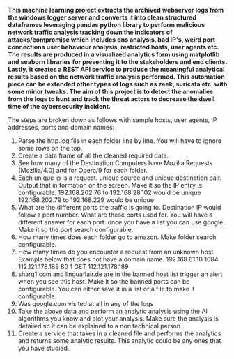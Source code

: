 **This machine learning project extracts the archived webserver logs from the windows logger server and converts it into clean structured dataframes leveraging pandas python library to perform malicious network traffic analysis tracking down the indicators of attacks/compromise which includes dns analysis, bad IP's, weird port connections
user behaviour analysis, restricted hosts, user agents etc. The results are produced in a visualized analytics form using matplotlib and seaborn libraries for presenting it to the stakeholders and end clients. Lastly, it creates a REST API service to produce the meaningful analytical results based on the network traffic analysis performed. This automation piece can be extended other types of logs such as zeek, suricata etc. with some minor tweaks. The aim of this project is to detect the anomalies from the logs to hunt and track the threat actors to decrease the dwell time of the cybersecurity incident.**

The steps are broken down as follows with sample hosts, user agents, IP addresses, ports and domain names:

1. Parse the http.log file in each folder line by line. You will have to ignore some rows on the top.
2. Create a data frame of all the cleaned required data. 
3. See how many of the Destination Computers have Mozilla Requests (Mozilla/4.0) and for Opera/9 for each folder.
4. Each unique ip is a request. unique source and unique destination pair. Output that in
formation on the screen. Make it so the IP entry is configurable.
192.168.202.76 to 192.168.28.102 would be unique
192.168.202.79 to 192.168.229 would be unique
5. What are the different ports the traffic is going to. Destination IP would follow a port number. What are these ports used for. You will have a different answer for each port. once you have a list you can use google. Make it so the port search configurable.
6. How many times does each folder go to amazon. Make folder search configurable.
7.  How many times do you encounter a request from an unknown host. Example below that does not have a domain name.
192.168.61.10 1084 112.121.178.189 80 1 GET 112.121.178.189
8. sharq1.com and linguaflair.de are in the banned host list trigger an alert when you see this host. Make it so the banned ports can be configurable. You can either save it in a list or a file to make it configurable.
9. Was google.com visited at all in any of the logs
10. Take the above data and perform an analytic analysis using the AI algorithms you know and plot your analysis. Make sure the analysis is detailed so it can be explained to a non technical person. 
11. Create a service that takes in a cleaned file and performs the analytics and returns some analytic results. This analytic could be any ones that you have studied. 
